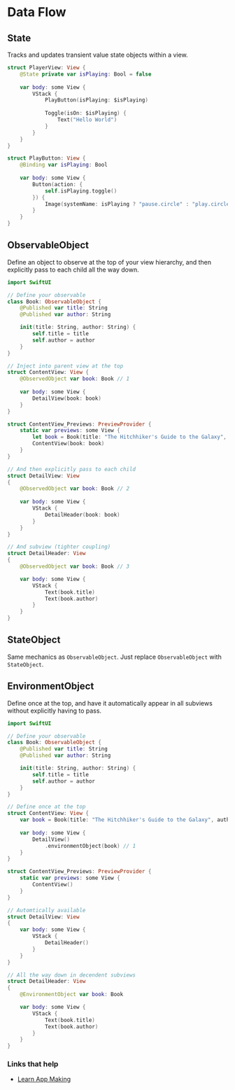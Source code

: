 # Data Flow

## State

Tracks and updates transient value state objects within a view.

```swift
struct PlayerView: View {
    @State private var isPlaying: Bool = false
    
    var body: some View {
        VStack {
            PlayButton(isPlaying: $isPlaying)
            
            Toggle(isOn: $isPlaying) {
                Text("Hello World")
            }
        }
    }
}

struct PlayButton: View {
    @Binding var isPlaying: Bool
    
    var body: some View {
        Button(action: {
            self.isPlaying.toggle()
        }) {
            Image(systemName: isPlaying ? "pause.circle" : "play.circle")
        }
    }
}
```

## ObservableObject

Define an object to observe at the top of your view hierarchy, and then explicitly pass to each child all the way down.

```swift
import SwiftUI

// Define your observable
class Book: ObservableObject {
    @Published var title: String
    @Published var author: String

    init(title: String, author: String) {
        self.title = title
        self.author = author
    }
}

// Inject into parent view at the top
struct ContentView: View {
    @ObservedObject var book: Book // 1
    
    var body: some View {
        DetailView(book: book)
    }
}

struct ContentView_Previews: PreviewProvider {
    static var previews: some View {
        let book = Book(title: "The Hitchhiker's Guide to the Galaxy", author: "Douglas Adams")
        ContentView(book: book)
    }
}

// And then explicitly pass to each child
struct DetailView: View
{
    @ObservedObject var book: Book // 2
    
    var body: some View {
        VStack {
            DetailHeader(book: book)
        }
    }
}

// And subview (tighter coupling)
struct DetailHeader: View
{
    @ObservedObject var book: Book // 3

    var body: some View {
        VStack {
            Text(book.title)
            Text(book.author)
        }
    }
}
```

## StateObject

Same mechanics as `ObservableObject`. Just replace `ObservableObject` with `StateObject`.

## EnvironmentObject

Define once at the top, and have it automatically appear in all subviews without explicitly having to pass.

```swift
import SwiftUI

// Define your observable
class Book: ObservableObject {
    @Published var title: String
    @Published var author: String

    init(title: String, author: String) {
        self.title = title
        self.author = author
    }
}

// Define once at the top
struct ContentView: View {
    var book = Book(title: "The Hitchhiker's Guide to the Galaxy", author: "Douglas Adams")
    
    var body: some View {
        DetailView()
            .environmentObject(book) // 1
    }
}

struct ContentView_Previews: PreviewProvider {
    static var previews: some View {
        ContentView()
    }
}

// Automtically available
struct DetailView: View
{
    var body: some View {
        VStack {
            DetailHeader()
        }
    }
}

// All the way down in decendent subviews
struct DetailHeader: View
{
    @EnvironmentObject var book: Book

    var body: some View {
        VStack {
            Text(book.title)
            Text(book.author)
        }
    }
}
```

### Links that help

- [Learn App Making](https://learnappmaking.com/pass-data-between-views-swiftui-how-to/)